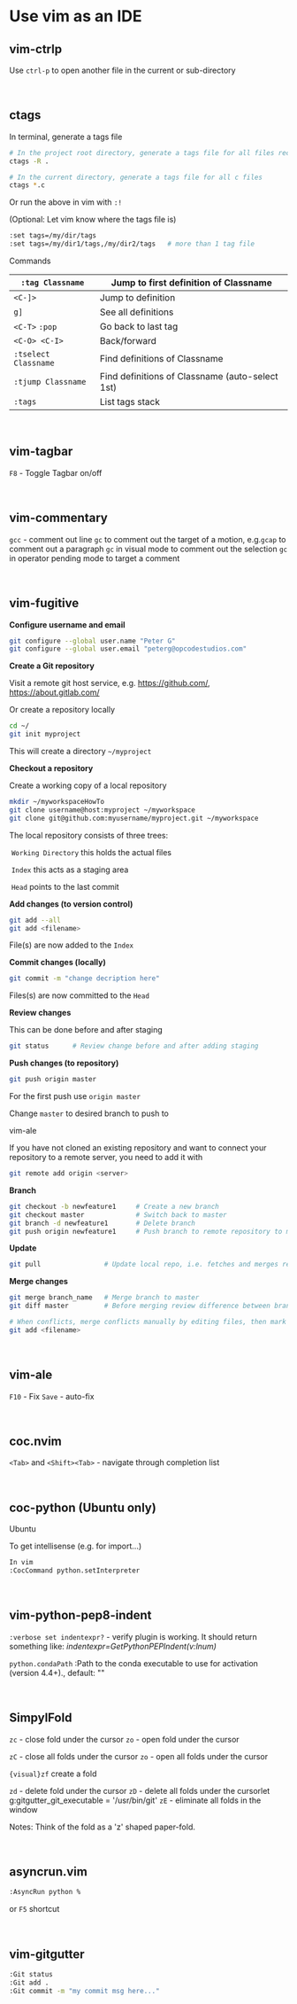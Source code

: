 # Use vim as an IDE

## vim-ctrlp

Use `ctrl-p` to open another file in the current or sub-directory

<br />

## ctags

In terminal, generate a tags file

```bash
# In the project root directory, generate a tags file for all files recursively
ctags -R .

# In the current directory, generate a tags file for all c files
ctags *.c
```

Or run the above in vim with `:!`

(Optional: Let vim know where the tags file is)

```bash
:set tags=/my/dir/tags
:set tags=/my/dir1/tags,/my/dir2/tags	# more than 1 tag file
```

Commands

| `:tag Classname`     | Jump to first definition of Classname           |
| -------------------- | ----------------------------------------------- |
| `<C-]>`              | Jump to definition                              |
| `g]`                 | See all definitions                             |
| `<C-T>`  `:pop`      | Go back to last tag                             |
| `<C-O> <C-I>`        | Back/forward                                    |
| `:tselect Classname` | Find definitions of Classname                   |
| `:tjump Classname`   | Find definitions of Classname (auto-select 1st) |
| `:tags`              | List tags stack                                 |

<br />

## vim-tagbar

`F8` - Toggle Tagbar on/off


<br />

## vim-commentary

`gcc` - comment out line
`gc` to comment out the target of a motion, e.g.`gcap` to comment out a paragraph
`gc` in visual mode to comment out the selection
`gc` in operator pending mode to target a comment


<br />

## vim-fugitive

**Configure username and email**

```bash
git configure --global user.name "Peter G"
git configure --global user.email "peterg@opcodestudios.com"
```

**Create a Git repository**

Visit a remote git host service, e.g. https://github.com/, https://about.gitlab.com/

Or create a repository locally

```bash
cd ~/
git init myproject
```

 This will create a directory `~/myproject`

**Checkout a repository**

Create a working copy of a local repository

```bash
mkdir ~/myworkspaceHowTo
git clone username@host:myproject ~/myworkspace
git clone git@github.com:myusername/myproject.git ~/myworkspace
```

The local repository consists of three trees:

​	`Working Directory` this holds the actual files

​	`Index` this acts as a staging area

​	`Head` points to the last commit

**Add changes (to version control)**

```bash
git add --all
git add <filename>
```

File(s) are now added to the `Index`

**Commit changes (locally)**

```bash
git commit -m "change decription here"
```

Files(s) are now committed to the `Head`

**Review changes**

This can be done before and after staging

```bash
git status		# Review change before and after adding staging
```

**Push changes (to repository)**

```bash
git push origin master
```

For the first push use `origin master`

Change `master` to desired branch to push to

vim-ale

If you have not cloned an existing repository and want to connect your repository to a remote server, you need to add it with

```bash
git remote add origin <server>
```

**Branch**

```bash
git checkout -b newfeature1		# Create a new branch
git checkout master				# Switch back to master
git branch -d newfeature1		# Delete branch
git push origin newfeature1		# Push branch to remote repository to make it available
```

**Update**

```bash
git pull				# Update local repo, i.e. fetches and merges remote changes
```

**Merge changes**

```bash
git merge branch_name	# Merge branch to master
git diff master			# Before merging review difference between branch and master

# When conflicts, merge conflicts manually by editing files, then mark as merged with
git add <filename>
```

<br />

## vim-ale

`F10` - Fix
`Save` - auto-fix

<br />

## coc.nvim

`<Tab>` and `<Shift><Tab>` - navigate through completion list

<br />

## coc-python (Ubuntu only)

Ubuntu

To get intellisense (e.g. for import...)

```bash
In vim
:CocCommand python.setInterpreter
```

<br />

## vim-python-pep8-indent

`:verbose set indentexpr?` - verify plugin is working. It should return something like: *indentexpr=GetPythonPEPIndent(v:lnum)*

`python.condaPath`  :Path to the conda executable to use for activation (version 4.4+)., default: ""

<br />

## SimpylFold

`zc` - close fold under the cursor
`zo` - open fold under the cursor

`zC` - close all folds under the cursor
`zo` - open all folds under the cursor

`{visual}zf` create a fold

`zd` - delete fold under the cursor
`zD` - delete all folds under the cursorlet g:gitgutter_git_executable = '/usr/bin/git' 
`zE` - eliminate all folds in the window

Notes: Think of the fold as a 'z' shaped paper-fold.

<br />

## asyncrun.vim

```bash
:AsyncRun python %
```

or `F5` shortcut

<br />

## vim-gitgutter

```bash
:Git status
:Git add .
:Git commit -m "my commit msg here..."
```
